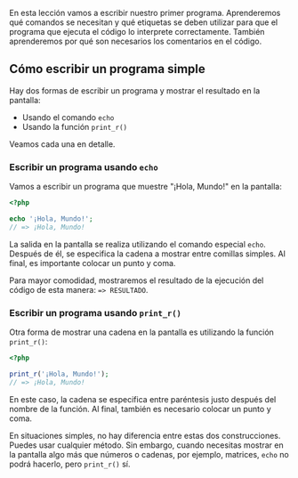 En esta lección vamos a escribir nuestro primer programa. Aprenderemos qué comandos se necesitan y qué etiquetas se deben utilizar para que el programa que ejecuta el código lo interprete correctamente. También aprenderemos por qué son necesarios los comentarios en el código.

## Cómo escribir un programa simple

Hay dos formas de escribir un programa y mostrar el resultado en la pantalla:

* Usando el comando `echo`
* Usando la función `print_r()`

Veamos cada una en detalle.

### Escribir un programa usando `echo`

Vamos a escribir un programa que muestre "¡Hola, Mundo!" en la pantalla:

```php
<?php

echo '¡Hola, Mundo!';
// => ¡Hola, Mundo!
```


La salida en la pantalla se realiza utilizando el comando especial `echo`. Después de él, se especifica la cadena a mostrar entre comillas simples. Al final, es importante colocar un punto y coma.

Para mayor comodidad, mostraremos el resultado de la ejecución del código de esta manera: `=> RESULTADO`.

### Escribir un programa usando `print_r()`

Otra forma de mostrar una cadena en la pantalla es utilizando la función `print_r()`:

```php
<?php

print_r('¡Hola, Mundo!');
// => ¡Hola, Mundo!
```


En este caso, la cadena se especifica entre paréntesis justo después del nombre de la función. Al final, también es necesario colocar un punto y coma.

En situaciones simples, no hay diferencia entre estas dos construcciones. Puedes usar cualquier método. Sin embargo, cuando necesitas mostrar en la pantalla algo más que números o cadenas, por ejemplo, matrices, `echo` no podrá hacerlo, pero `print_r()` sí.
